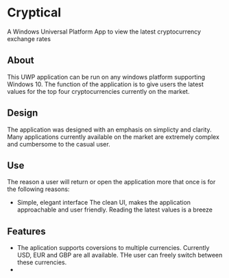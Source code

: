 # Cryptical
A Windows Universal Platform App to view the latest cryptocurrency exchange rates

## About
This UWP application can be run on any windows platform supporting Windows 10.
The function of the application is to give users the latest values for the top four cryptocurrencies currently on the market. 

## Design
The application was designed with an emphasis on simplicty and clarity. Many applications currently available on the market 
are extremely complex and cumbersome to the casual user. 

## Use
The reason a user will return or open the application more that once is for the following reasons:

* Simple, elegant interface
	The clean UI, makes the application approachable and user friendly. Reading the latest values is a breeze  

## Features
* The aplication supports coversions to multiple currencies. Currently USD, EUR and GBP are all available. THe user can freely switch between these currencies. 
*